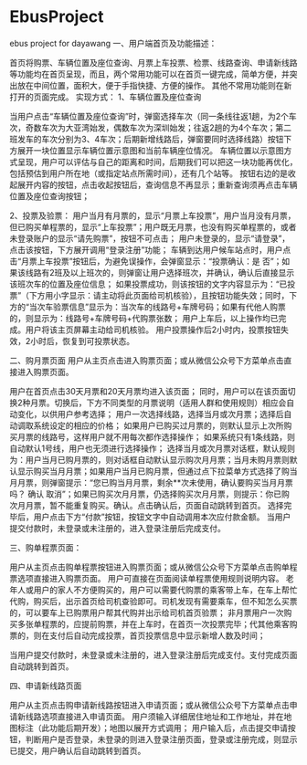 # EbusProject
ebus project for dayawang
一、用户端首页及功能描述：
  

首页将购票、车辆位置及座位查询、月票上车投票、检票、线路查询、申请新线路等功能均在首页呈现，而且，两个常用功能可以在首页一键完成，简单方便，并突出放在中间位置，面积大，便于手指快捷、方便的操作。
其他不常用功能则在新打开的页面完成。
实现方式：
1、车辆位置及座位查询
  

当用户点击“车辆位置及座位查询”时，弹窗选择车次（同一条线往返1趟，为2个车次，奇数车次为大亚湾始发，偶数车次为深圳始发；往返2趟的为4个车次；第二班发车的车次分别为3、4车次；后期新增线路后，弹窗要同时选择线路）按钮下方展开一块位置显示车辆位置示意图和当前车辆座位情况。
车辆位置以示意图方式呈现，用户可以评估与自己的距离和时间，后期我们可以把这一块功能再优化，包括预估到用户所在地（或指定站点所需时间），还有几个站等。
按钮右边的是收起展开内容的按钮，点击收起按钮后，查询信息不再显示；重新查询须再点击车辆位置及座位查询按钮；

2、投票及验票：
用户当月有月票的，显示“月票上车投票”，用户当月没有月票，但已购买单程票的，显示“上车投票”；用户既无月票，也没有购买单程票的，或者未登录账户的显示“请先购票”，按钮不可点击；
用户未登录的，显示“请登录”，点击该按钮，下方展开调用“登录注册”功能；
车辆到达用户候车站点时，用户点击“月票上车投票”按钮后，为避免误操作，会弹窗显示：“投票确认：是  否”；如果该线路有2班及以上班次的，则弹窗让用户选择班次，并确认，确认后直接显示该班次车的位置及座位信息；
如果投票成功，则该按钮的文字内容显示为：“已投票”（下方用小字显示：请主动将此页面给司机核验），且按钮功能失效；同时，下方的“当次车验票信息”显示为：当次车的线路号+车牌号码；如果有代他人购票的，则显示为：线路号+车牌号码+代购票张数；
用户上车后，以上操作均已完成。用户将该主页屏幕主动给司机核验。
用户投票操作后2小时内，投票按钮失效，2小时后，恢复到可投票状态。

二、购月票页面
用户从主页点击进入购票页面；或从微信公众号下方菜单点击直接进入购票页面。
  

用户在首页点击30天月票和20天月票均进入该页面；
同时，用户可以在该页面切换2种月票。切换后，下方不同类型的月票说明（适用人群和使用规则）相应会自动变化，以供用户参考选择；
用户一次选择线路，选择当月或次月票；选择后自动调取系统设定的相应的价格；
如果用户已购买过月票的，则默认显示上次所购买月票的线路号，这样用户就不用每次都作选择操作；
如果系统只有1条线路，则自动默认1号线，用户也无须进行选择操作；
选择当月或次月票对话框，默认规则为：用户当月已购月票的，则对话框自动默认显示购次月月票；当月未购月票则默认显示购买当月月票；如果用户当月已购月票，但通过点下拉菜单方式选择了购当月月票，则弹窗提示：“您已购当月月票，剩余**次未使用，确认要购买当月月票吗？  确认    取消”；如果已购买次月月票，仍选择购买次月月票，则提示：你已购次月月票，暂不能重复购买。确认。点击确认后，页面自动跳转到首页。
选择完毕后，用户点击下方“付款”按钮，按钮文字中自动调用本次应付款金额。
当用户提交付款时，未登录或未注册的，进入登录注册后完成支付。

三、购单程票页面：
  

用户从主页点击购单程票按钮进入购票页面；或从微信公众号下方菜单点击购单程票选项直接进入购票页面。
用户可直接在页面阅读单程票使用规则说明内容。
老年人或用户的家人不方便购买的，用户可以需要代购票的乘客带上车，在车上帮忙代购，购买后，出示首页给司机查验即可。司机发现有需要乘车，但不知怎么买票的，可以要车上已购票用户帮其代购并出示给司机首页验票；
非月票用户一次购买多张单程票的，应提前购票，并在上车时，在首页一次投票完毕；代其他乘客购票的，则在支付后自动完成投票，首页投票信息中显示新增人数及时间；
  

当用户提交付款时，未登录或未注册的，进入登录注册后完成支付。支付完成页面自动跳转到首页。

四、申请新线路页面
  

用户从主页点击购申请新线路按钮进入申请页面；或从微信公众号下方菜单点击申请新线路选项直接进入申请页面。
用户须输入详细居住地址和工作地址，并在地图标注（此功能后期开发）；地图以展开方式调用；
用户输入后，点击提交申请按钮，判断用户是否登录，未登录的则进入登录注册页面，登录或注册完成，则显示已提交，用户确认后自动跳转到首页。






